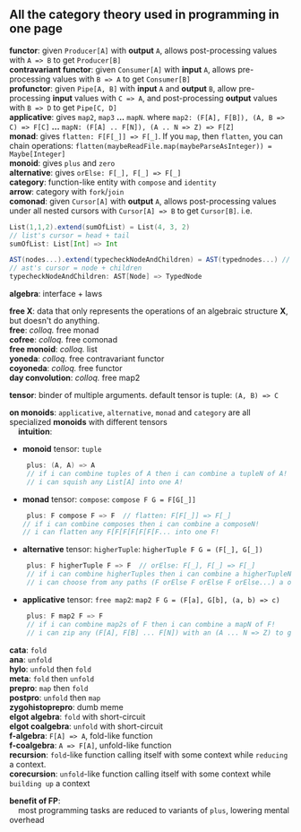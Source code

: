 All the category theory used in programming in one page
------

**functor**: given `Producer[A]` with **output** `A`, allows post-processing values with `A => B` to get `Producer[B]`<br/>
**contravariant functor**: given `Consumer[A]` with **input** `A`, allows pre-processing values with `B => A` to get `Consumer[B]`<br/>
**profunctor**: given `Pipe[A, B]` with **input** `A` and **output** `B`, allow pre-processing **input** values with `C => A`, and post-processing **output** values with `B => D` to get `Pipe[C, D]`<br/>
**applicative**: gives `map2`, `map3` **...** `mapN`. where `map2: (F[A], F[B]), (A, B => C) => F[C]` **...** `mapN: (F[A] .. F[N]), (A .. N => Z) => F[Z]`<br/>
**monad**: gives `flatten: F[F[_]] => F[_]`. If you `map`, then `flatten`, you can chain operations: `flatten(maybeReadFile.map(maybeParseAsInteger)) = Maybe[Integer]`<br/>
**monoid**: gives `plus` and `zero`<br/>
**alternative**: gives `orElse: F[_], F[_] => F[_]`<br/>
**category**: function-like entity with `compose` and `identity`<br/>
**arrow**: category with `fork`/`join`<br/>
**comonad**: given `Cursor[A]` with **output** `A`, allows post-processing values under all nested cursors with `Cursor[A] => B` to get `Cursor[B]`. i.e.
  ```scala
  List(1,1,2).extend(sumOfList) = List(4, 3, 2)
  // list's cursor = head + tail
  sumOfList: List[Int] => Int

  AST(nodes...).extend(typecheckNodeAndChildren) = AST(typednodes...) // the type of each node depends on the types of child nodes
  // ast's cursor = node + children
  typecheckNodeAndChildren: AST[Node] => TypedNode
  ```

**algebra**: interface + laws

**free X**: data that only represents the operations of an algebraic structure **X**, but doesn't do anything.<br/>
**free**: *colloq.* free monad<br/>
**cofree**: *colloq.* free comonad<br/>
**free monoid**: *colloq.* list<br/>
**yoneda**: *colloq.* free contravariant functor<br/>
**coyoneda**: *colloq.* free functor<br/>
**day convolution**: *colloq.* free map2<br/>

**tensor**: binder of multiple arguments. default tensor is tuple: `(A, B) => C`

**on monoids**: `applicative`, `alternative`, `monad` and `category` are all specialized **monoids** with different tensors<br/>
&nbsp;&nbsp;&nbsp;&nbsp;**intuition**:
  * **monoid** tensor: `tuple`
    ```scala
     plus: (A, A) => A
     // if i can combine tuples of A then i can combine a tupleN of A!
     // i can squish any List[A] into one A!
    ```
  * **monad** tensor: `compose`: `compose F G = F[G[_]]`
    ```scala
     plus: F compose F => F  // flatten: F[F[_]] => F[_]
    // if i can combine composes then i can combine a composeN!
    // i can flatten any F[F[F[F[F[F[F... into one F!
    ```

  * **alternative** tensor: `higherTuple`: `higherTuple F G = (F[_], G[_])`
    ```scala
     plus: F higherTuple F => F  // orElse: F[_], F[_] => F[_]
     // if i can combine higherTuples then i can combine a higherTupleN!
     // i can choose from any paths (F orElse F orElse F orElse...) a one successful F!
    ```

  * **applicative** tensor: `free map2`: `map2 F G = (F[a], G[b], (a, b) => c)`
    ```scala
     plus: F map2 F => F
     // if i can combine map2s of F then i can combine a mapN of F!
     // i can zip any (F[A], F[B] ... F[N]) with an (A ... N => Z) to get one F[Z]!
    ```

**cata**: `fold`<br/>
**ana**: `unfold`<br/>
**hylo**: `unfold` then `fold`<br/>
**meta**: `fold` then `unfold`<br/>
**prepro**: `map` then `fold`<br/>
**postpro**: `unfold` then `map`<br/>
**zygohistoprepro**: dumb meme<br/>
**elgot algebra**: `fold` with short-circuit<br/>
**elgot coalgebra**: `unfold` with short-circuit<br/>
**f-algebra**: `F[A] => A`, fold-like function<br/>
**f-coalgebra**: `A => F[A]`, unfold-like function<br/>
**recursion**: `fold`-like function calling itself with some context while `reducing` a context.<br/>
**corecursion**: `unfold`-like function calling itself with some context while `building up` a context<br/>

**benefit of FP**:<br/>
&nbsp;&nbsp;&nbsp;&nbsp;most programming tasks are reduced to variants of `plus`, lowering mental overhead

